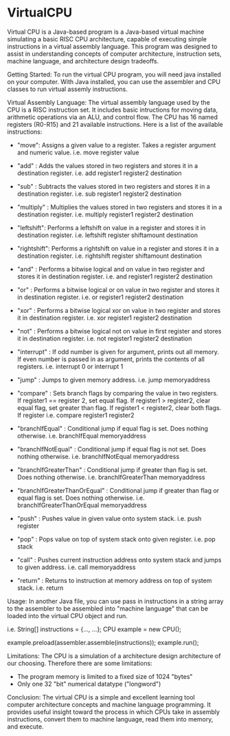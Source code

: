 # VirtualCPU
Virtual CPU is a Java-based program is a Java-based virtual machine simulating a basic RISC CPU architecture, capable of executing simple instructions in a virtual assembly language. This program was designed to assist in understanding concepts of computer architecture, instruction sets, machine language, and architecture design tradeoffs.

Getting Started:
To run the virtual CPU program, you will need java installed on your computer. With Java installed, you can use the assembler and CPU classes to run virtual assemly instructions. 

Virtual Assembly Language:
The virtual assembly language used by the CPU is a RISC instruction set. It includes basic intructions for moving data, arithmetic operations via an ALU, and control flow. The CPU has 16 named registers (R0-R15) and 21 available instructions.
Here is a list of the available instructions:

- "move": Assigns a given value to a register. Takes a register argument and numeric value. i.e. move register value

- "add" : Adds the values stored in two registers and stores it in a destination register. i.e. add register1 register2 destination

- "sub" : Subtracts the values stored in two registers and stores it in a destination register. i.e. sub register1 register2 destination

- "multiply" : Multiplies the values stored in two registers and stores it in a destination register. i.e. multiply register1 register2 destination

- "leftshift": Performs a leftshift on value in a register and stores it in destination register. i.e. leftshift register shiftamount destination

- "rightshift": Performs a rightshift on value in a register and stores it in a destination register. i.e. rightshift register shiftamount destination

- "and" : Performs a bitwise logical and on value in two register and stores it in destination register. i.e. and register1 register2 destination

- "or" : Performs a bitwise logical or on value in two register and stores it in destination register. i.e. or register1 register2 destination

- "xor" : Performs a bitwise logical xor on value in two register and stores it in destination register. i.e. xor register1 register2 destination

- "not" : Performs a bitwise logical not on value in first register and stores it in destination register. i.e. not register1 register2 destination

- "interrupt" : If odd number is given for argument, prints out all memory. If even number is passed in as argument, prints the contents of all registers. 
  i.e. interrupt 0 or interrupt 1
  
- "jump" : Jumps to given memory address. i.e. jump memoryaddress

- "compare" : Sets branch flags by comparing the value in two registers. If register1 == register 2, set equal flag. If register1 > register2, clear equal flag, set greater than flag. If register1 < register2, clear both flags. If register  i.e. compare register1 register2

- "branchIfEqual" : Conditional jump if equal flag is set. Does nothing otherwise. i.e. branchIfEqual memoryaddress

- "branchIfNotEqual" : Conditional jump if equal flag is not set. Does nothing otherwise. i.e. branchIfNotEqual memoryaddress

- "branchIfGreaterThan" : Conditional jump if greater than flag is set. Does nothing otherwise. i.e. branchIfGreaterThan memoryaddress

- "branchIfGreaterThanOrEqual" : Conditional jump if greater than flag or equal flag is set. Does nothing otherwise. i.e. branchIfGreaterThanOrEqual memoryaddress

- "push" : Pushes value in given value onto system stack. i.e. push register

- "pop" : Pops value on top of system stack onto given register. i.e. pop stack

- "call" : Pushes current instruction address onto system stack and jumps to given address. i.e. call memoryaddress

- "return" : Returns to instruction at memory address on top of system stack. i.e. return

Usage:
In another Java file, you can use pass in instructions in a string array to the assembler to be assembled into "machine language" that can be loaded into the virtual CPU object and run.

i.e.
String[] instructions = {..., ...};
CPU example = new CPU();

example.preload(assembler.assemble(instructions));
example.run();

Limitations:
The CPU is a simulation of a architecture design architecture of our choosing. Therefore there are some limitations:

- The program memory is limited to a fixed size of 1024 "bytes"
- Only one 32 "bit" numerical datatype ("longword")

Conclusion:
The virtual CPU is a simple and excellent learning tool computer architecture concepts and machine language programming. It provides useful insight toward the process in which CPUs take in assembly instructions, convert them to machine language, read them into memory, and execute.
